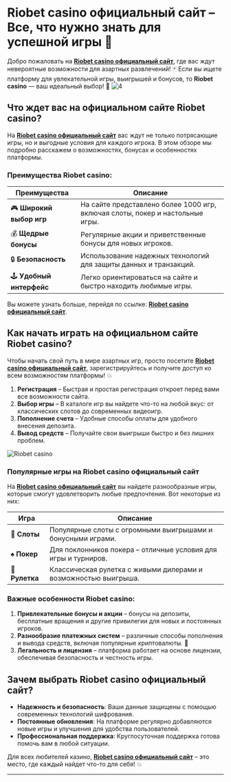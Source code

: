 # Riobet casino официальный сайт – Все, что нужно знать для успешной игры 🎰

Добро пожаловать на **[Riobet casino официальный сайт](https://brandplay.link/dtx89f2L)**, где вас ждут невероятные возможности для азартных развлечений! 🃏 Если вы ищете платформу для увлекательной игры, выигрышей и бонусов, то **Riobet casino** — ваш идеальный выбор! 🌟
![4](https://github.com/user-attachments/assets/0d437a19-ed3a-49ba-804a-6268c10ae497)

## Что ждет вас на официальном сайте Riobet casino?

На **[Riobet casino официальный сайт](https://brandplay.link/dtx89f2L)** вас ждут не только потрясающие игры, но и выгодные условия для каждого игрока. В этом обзоре мы подробно расскажем о возможностях, бонусах и особенностях платформы.

### Преимущества Riobet casino:

| Преимущества | Описание |  
|--------------|----------|  
| 🎮 **Широкий выбор игр** | На сайте представлено более 1000 игр, включая слоты, покер и настольные игры. |
| 💰 **Щедрые бонусы** | Регулярные акции и приветственные бонусы для новых игроков. |
| 🔒 **Безопасность** | Использование надежных технологий для защиты данных и транзакций. |
| 🕹️ **Удобный интерфейс** | Легко ориентироваться на сайте и быстро находить любимые игры. |

Вы можете узнать больше, перейдя по ссылке: **[Riobet casino официальный сайт](https://brandplay.link/dtx89f2L)**.

## Как начать играть на официальном сайте Riobet casino?

Чтобы начать свой путь в мире азартных игр, просто посетите **[Riobet casino официальный сайт](https://brandplay.link/dtx89f2L)**, зарегистрируйтесь и получите доступ ко всем возможностям платформы! 💥

1. **Регистрация** – Быстрая и простая регистрация откроет перед вами все возможности сайта.
2. **Выбор игры** – В каталоге игр вы найдете что-то на любой вкус: от классических слотов до современных видеоигр.
3. **Пополнение счета** – Удобные способы оплаты для удобного внесения депозита.
4. **Вывод средств** – Получайте свои выигрыши быстро и без лишних проблем.

![Riobet casino](https://www.bragazeta.ru/wp-content/uploads/2023/06/riobet1.webp)

### Популярные игры на **Riobet casino официальный сайт**

На **[Riobet casino официальный сайт](https://brandplay.link/dtx89f2L)** вы найдете разнообразные игры, которые смогут удовлетворить любые предпочтения. Вот некоторые из них:

| Игра       | Описание |  
|------------|----------|  
| 🎰 **Слоты** | Популярные слоты с огромными выигрышами и бонусными играми. |
| ♠️ **Покер** | Для поклонников покера – отличные условия для игры и турниров. |
| 🎲 **Рулетка** | Классическая рулетка с живыми дилерами и возможностью выигрыша. |

### Важные особенности **Riobet casino**:

1. **Привлекательные бонусы и акции** – бонусы на депозиты, бесплатные вращения и другие привилегии для новых и постоянных игроков. 
2. **Разнообразие платежных систем** – различные способы пополнения и вывода средств, включая популярные криптовалюты. 💸
3. **Легальность и лицензия** – платформа работает на основе лицензии, обеспечивая безопасность и честность игры.

## Зачем выбрать **Riobet casino официальный сайт**?

- **Надежность и безопасность**: Ваши данные защищены с помощью современных технологий шифрования.
- **Постоянные обновления**: На платформе регулярно добавляются новые игры и улучшения для удобства пользователей.
- **Профессиональная поддержка**: Круглосуточная поддержка готова помочь вам в любой ситуации.

Для всех любителей казино, **[Riobet casino официальный сайт](https://brandplay.link/dtx89f2L)** – это место, где каждый найдет что-то для себя! 💥

---


